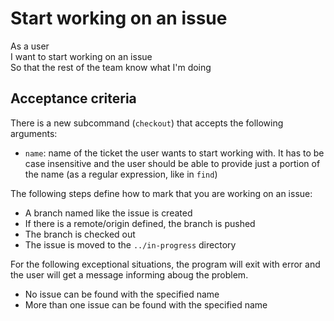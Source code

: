 ---
---
# Start working on an issue

As a user  
I want to start working on an issue  
So that the rest of the team know what I'm doing

## Acceptance criteria

There is a new subcommand (`checkout`) that accepts the following arguments:

- `name`: name of the ticket the user wants to start working with. It has to be case insensitive and the user should be able to provide just a portion of the name (as a regular expression, like in `find`)

The following steps define how to mark that you are working on an issue:

- A branch named like the issue is created
- If there is a remote/origin defined, the branch is pushed
- The branch is checked out
- The issue is moved to the `../in-progress` directory

For the following exceptional situations, the program will exit with error and the user will get a message informing aboug the problem.

- No issue can be found with the specified name
- More than one issue can be found with the specified name